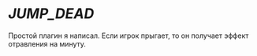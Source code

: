 # _JUMP_DEAD_
Простой плагин я написал. Если игрок прыгает, то он получает эффект отравления на минуту.
